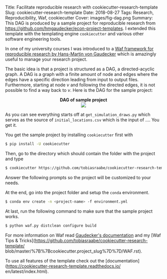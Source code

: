 Title: Facilitate reproducible research with cookiecutter-research-template
Slug: cookiecutter-research-template
Date: 2018-08-27
Tags: Research, Reproducibility, Waf, cookiecutter
Cover: images/fig-dag.png
Summary: This DAG is produced by a sample project for reproducible research
         from <a href="https://github.com/hmgaudecker/econ-project-templates">
         https://github.com/hmgaudecker/econ-project-templates</a>. I extended
         this template with the templating engine ``cookiecutter`` and various
         other software engineering tools.

In one of my university courses I was introduced to a [Waf framework for
reproducible research by Hans-Martin von
Gaudecker](https://github.com/hmgaudecker/econ-project-templates) which is
amazingly useful to manage your research project.

The basic idea is that a project is structured as a DAG, a directed-acyclic
graph. A DAG is a graph with a finite amount of node and edges where the edges
have a specific direction leading from input to output files. Furthermore,
starting at node $\nu$ and following the directed edges, it is not possible to
find a way back to $\nu$. Here is the DAG for the sample project:

<p align="center">
    <b>DAG of sample project</b><br>
    <img src="{filename}/images/fig-dag.png">
</p>

As you can see everything starts off at ``get_simulation_draws.py`` which
serves as the source of ``initial_locations.csv`` which is the input of ....
You get it.

You get the sample project by installing ``cookiecutter`` first with

```bash
$ pip install -U cookiecutter
```

Then, go to the directory which should contain the folder with the project and
type

```bash
$ cookiecutter https://github.com/tobiasraabe/cookiecutter-research-template.git
```

Answer the following prompts so the project will be customized to your needs.

At the end, go into the project folder and setup the ``conda`` environment.

```bash
$ conda env create -n <project-name> -f environment.yml
```

At last, run the following command to make sure that the sample project works.

```bash
$ python waf.py distclean configure build
```

For more information on Waf read [Gaudecker's
documentation](http://hmgaudecker.github.io/econ-project-templates/) and my
[Waf Tips &
Tricks](https://github.com/tobiasraabe/cookiecutter-research-template/
blob/master/%7B%7Bcookiecutter.project_slug%7D%7D/WAF.rst).

To use all features of the template check out the
[documentation](https://cookiecutter-research-template.readthedocs.io/
en/latest/index.html).
